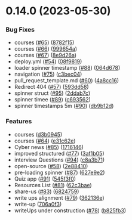 # 0.14.0 (2023-05-30)


### Bug Fixes

* courses ([#65](https://github.com/nanamou224/nanamou224.github.io/issues/65)) ([8782f15](https://github.com/nanamou224/nanamou224.github.io/commit/8782f15e2a17ae1b407c452b39d53a3884e3f9f6))
* courses ([#66](https://github.com/nanamou224/nanamou224.github.io/issues/66)) ([999654a](https://github.com/nanamou224/nanamou224.github.io/commit/999654a7ef408a2830881edea498d0fdc9707f50))
* courses ([#67](https://github.com/nanamou224/nanamou224.github.io/issues/67)) ([8e9d26a](https://github.com/nanamou224/nanamou224.github.io/commit/8e9d26a1c3b96d684062eaef216035aec8ec0fde))
* deploy.yml ([#54](https://github.com/nanamou224/nanamou224.github.io/issues/54)) ([08f9819](https://github.com/nanamou224/nanamou224.github.io/commit/08f98199a773e9ef054ad630f4cbaeb59f49196d))
* loader spinner timestamp ([#88](https://github.com/nanamou224/nanamou224.github.io/issues/88)) ([064d678](https://github.com/nanamou224/nanamou224.github.io/commit/064d678a74bfdf2af244630f09b809a7cce9a849))
* navigation ([#75](https://github.com/nanamou224/nanamou224.github.io/issues/75)) ([c3bec04](https://github.com/nanamou224/nanamou224.github.io/commit/c3bec0411f8a70b2d220f34bb9fa0f512272876a))
* pull_request_template.md ([#60](https://github.com/nanamou224/nanamou224.github.io/issues/60)) ([4a8cc16](https://github.com/nanamou224/nanamou224.github.io/commit/4a8cc167f357817d7cb50199038d8f39813993a1))
* Redirect 404 ([#57](https://github.com/nanamou224/nanamou224.github.io/issues/57)) ([593dd58](https://github.com/nanamou224/nanamou224.github.io/commit/593dd58a8eb13b4e3d42079c40c988abec032cf7))
* spinner struct ([#95](https://github.com/nanamou224/nanamou224.github.io/issues/95)) ([2ddab7c](https://github.com/nanamou224/nanamou224.github.io/commit/2ddab7c453463e492afb2e0811b076a2172c491f))
* spinner timee ([#89](https://github.com/nanamou224/nanamou224.github.io/issues/89)) ([c693562](https://github.com/nanamou224/nanamou224.github.io/commit/c693562e65b8becbdc55012242a9d8e93827dab2))
* spinner timestamps 5m ([#90](https://github.com/nanamou224/nanamou224.github.io/issues/90)) ([db9b12d](https://github.com/nanamou224/nanamou224.github.io/commit/db9b12d2a19587f1fce764031773ea7aaddcb31e))


### Features

* courses ([d3b0945](https://github.com/nanamou224/nanamou224.github.io/commit/d3b094546d9396da3a9d1fe2a3b3e58fc6bc4d5b))
* courses ([#64](https://github.com/nanamou224/nanamou224.github.io/issues/64)) ([e31c62e](https://github.com/nanamou224/nanamou224.github.io/commit/e31c62e69806e884805e1bd838d1fddbe164b6dc))
* Cyber news ([#85](https://github.com/nanamou224/nanamou224.github.io/issues/85)) ([1716146](https://github.com/nanamou224/nanamou224.github.io/commit/1716146b5bed7e1ae88f14ddcf16b4f439c58af3))
* improved structured ([#77](https://github.com/nanamou224/nanamou224.github.io/issues/77)) ([3af1b05](https://github.com/nanamou224/nanamou224.github.io/commit/3af1b059a0260f4f3f46b6a3d1f7542b8d1a1030))
* interview Questions ([#94](https://github.com/nanamou224/nanamou224.github.io/issues/94)) ([c8a3b71](https://github.com/nanamou224/nanamou224.github.io/commit/c8a3b71a3a8ec14a28dc03283137ab95dfaa786c))
* open-source ([#58](https://github.com/nanamou224/nanamou224.github.io/issues/58)) ([2e88410](https://github.com/nanamou224/nanamou224.github.io/commit/2e88410926effaea919ca1714c9c17fac0ff10e1))
* pre-loading spinner ([#87](https://github.com/nanamou224/nanamou224.github.io/issues/87)) ([627e9e2](https://github.com/nanamou224/nanamou224.github.io/commit/627e9e2601c8f809a0c78a09315e8125338f0d49))
* Quiz app ([#91](https://github.com/nanamou224/nanamou224.github.io/issues/91)) ([545f3f0](https://github.com/nanamou224/nanamou224.github.io/commit/545f3f0cb9bd8729a06d3702b43dba7265d76ff6))
* Resources List ([#81](https://github.com/nanamou224/nanamou224.github.io/issues/81)) ([62c3bae](https://github.com/nanamou224/nanamou224.github.io/commit/62c3baec14b29c24e63135631b15f6854f33502c))
* share-us ([#83](https://github.com/nanamou224/nanamou224.github.io/issues/83)) ([6824759](https://github.com/nanamou224/nanamou224.github.io/commit/6824759bdca612033793cd26b57bc8ee74055609))
* write ups alignment ([#79](https://github.com/nanamou224/nanamou224.github.io/issues/79)) ([362136e](https://github.com/nanamou224/nanamou224.github.io/commit/362136e0d6f8ee0bb224f2d66b8208f22e25bbc7))
* write-up ([706a0f3](https://github.com/nanamou224/nanamou224.github.io/commit/706a0f3ccde69dbdf2e465e5b232cb6f92fddf39))
* writeUps under construction ([#78](https://github.com/nanamou224/nanamou224.github.io/issues/78)) ([b825fb3](https://github.com/nanamou224/nanamou224.github.io/commit/b825fb3e26b131793544b0fee6c09bc5cb543907))



